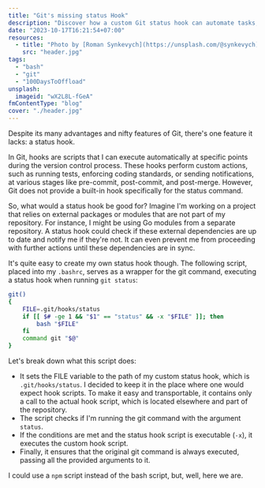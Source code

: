 ```yaml
---
title: "Git's missing status Hook"
description: "Discover how a custom Git status hook can automate tasks, improve code quality, and streamline your development workflow."
date: "2023-10-17T16:21:54+07:00"
resources:
  - title: "Photo by [Roman Synkevych](https://unsplash.com/@synkevych) via [Unsplash](https://unsplash.com/)"
    src: "header.jpg"
tags:
  - "bash"
  - "git"
  - "100DaysToOffload"
unsplash:
  imageid: "wX2L8L-fGeA"
fmContentType: "blog"
cover: "./header.jpg"
---
```


Despite its many advantages and nifty features of Git, there's one feature it lacks: a status hook.

In Git, hooks are scripts that I can execute automatically at specific points during the version control process. These hooks perform custom actions, such as running tests, enforcing coding standards, or sending notifications, at various stages like pre-commit, post-commit, and post-merge. However, Git does not provide a built-in hook specifically for the status command.

So, what would a status hook be good for? Imagine I'm working on a project that relies on external packages or modules that are not part of my repository. For instance, I might be using Go modules from a separate repository. A status hook could check if these external dependencies are up to date and notify me if they're not. It can even prevent me from proceeding with further actions until these dependencies are in sync.

It's quite easy to create my own status hook though. The following script, placed into my `.bashrc`, serves as a wrapper for the git command, executing a status hook when running `git status`:

```bash
git()
{
    FILE=.git/hooks/status
    if [[ $# -ge 1 && "$1" == "status" && -x "$FILE" ]]; then
        bash "$FILE"
    fi
    command git "$@"
}
```

Let's break down what this script does:

* It sets the FILE variable to the path of my custom status hook, which is `.git/hooks/status`. I decided to keep it in the place where one would expect hook scripts. To make it easy and transportable, it contains only a call to the actual hook script, which is located elsewhere and part of the repository.
* The script checks if I'm running the git command with the argument `status`.
* If the conditions are met and the status hook script is executable (`-x`), it executes the custom hook script.
* Finally, it ensures that the original git command is always executed, passing all the provided arguments to it.

I could use a `npm` script instead of the bash script, but, well, here we are.
